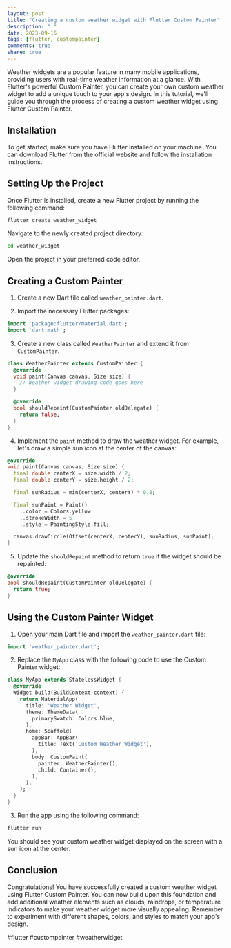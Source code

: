 ```yaml
---
layout: post
title: "Creating a custom weather widget with Flutter Custom Painter"
description: " "
date: 2023-09-15
tags: [flutter, custompainter]
comments: true
share: true
---
```


Weather widgets are a popular feature in many mobile applications, providing users with real-time weather information at a glance. With Flutter's powerful Custom Painter, you can create your own custom weather widget to add a unique touch to your app's design. In this tutorial, we'll guide you through the process of creating a custom weather widget using Flutter Custom Painter.

## Installation

To get started, make sure you have Flutter installed on your machine. You can download Flutter from the official website and follow the installation instructions.

## Setting Up the Project

Once Flutter is installed, create a new Flutter project by running the following command:

```bash
flutter create weather_widget
```

Navigate to the newly created project directory:

```bash
cd weather_widget
```

Open the project in your preferred code editor.

## Creating a Custom Painter

1. Create a new Dart file called `weather_painter.dart`.

2. Import the necessary Flutter packages:

```dart
import 'package:flutter/material.dart';
import 'dart:math';
```

3. Create a new class called `WeatherPainter` and extend it from `CustomPainter`.

```dart
class WeatherPainter extends CustomPainter {
  @override
  void paint(Canvas canvas, Size size) {
    // Weather widget drawing code goes here
  }

  @override
  bool shouldRepaint(CustomPainter oldDelegate) {
    return false;
  }
}
```

4. Implement the `paint` method to draw the weather widget. For example, let's draw a simple sun icon at the center of the canvas:

```dart
@override
void paint(Canvas canvas, Size size) {
  final double centerX = size.width / 2;
  final double centerY = size.height / 2;

  final sunRadius = min(centerX, centerY) * 0.8;

  final sunPaint = Paint()
    ..color = Colors.yellow
    ..strokeWidth = 5
    ..style = PaintingStyle.fill;

  canvas.drawCircle(Offset(centerX, centerY), sunRadius, sunPaint);
}
```

5. Update the `shouldRepaint` method to return `true` if the widget should be repainted:

```dart
@override
bool shouldRepaint(CustomPainter oldDelegate) {
  return true;
}
```

## Using the Custom Painter Widget

1. Open your main Dart file and import the `weather_painter.dart` file:

```dart
import 'weather_painter.dart';
```

2. Replace the `MyApp` class with the following code to use the Custom Painter widget:

```dart
class MyApp extends StatelessWidget {
  @override
  Widget build(BuildContext context) {
    return MaterialApp(
      title: 'Weather Widget',
      theme: ThemeData(
        primarySwatch: Colors.blue,
      ),
      home: Scaffold(
        appBar: AppBar(
          title: Text('Custom Weather Widget'),
        ),
        body: CustomPaint(
          painter: WeatherPainter(),
          child: Container(),
        ),
      ),
    );
  }
}
```

3. Run the app using the following command:

```bash
flutter run
```

You should see your custom weather widget displayed on the screen with a sun icon at the center.

## Conclusion

Congratulations! You have successfully created a custom weather widget using Flutter Custom Painter. You can now build upon this foundation and add additional weather elements such as clouds, raindrops, or temperature indicators to make your weather widget more visually appealing. Remember to experiment with different shapes, colors, and styles to match your app's design.

#flutter #custompainter #weatherwidget